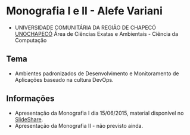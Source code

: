 Monografia I e II - Alefe Variani
==================================

- UNIVERSIDADE COMUNITÁRIA DA REGIÃO DE CHAPECÓ [UNOCHAPECÓ](http://unochapeco.edu.br/) Área de Ciências Exatas e Ambientais - Ciência da Computação

Tema
----

- Ambientes padronizados de Desenvolvimento e Monitoramento de Aplicações baseado na cultura DevOps.

Informações
-----------

- Apresentação da Monografia I dia 15/06/2015, material disponível no [SlideShare](http://www.slideshare.net/alefevariani/).
- Apresentação da Monografia II - não previsto ainda.
